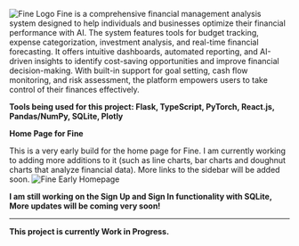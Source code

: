 ![Fine Logo](https://github.com/user-attachments/assets/d65eaa48-93fc-4941-a434-a74f9f707d93)
Fine is a comprehensive financial management analysis system designed to help individuals and businesses optimize their financial performance with AI. The system features tools for budget tracking, expense categorization, investment analysis, and real-time financial forecasting. It offers intuitive dashboards, automated reporting, and AI-driven insights to identify cost-saving opportunities and improve financial decision-making. With built-in support for goal setting, cash flow monitoring, and risk assessment, the platform empowers users to take control of their finances effectively.

**Tools being used for this project: Flask, TypeScript, PyTorch, React.js, Pandas/NumPy, SQLite, Plotly**


**Home Page for Fine**

This is a very early build for the home page for Fine. I am currently working to adding more additions to it (such as line charts, bar charts and doughnut charts that analyze financial data). More links to the sidebar will be added soon.
![Fine Early Homepage](https://github.com/user-attachments/assets/0e111f59-b3da-424a-942f-3dd29ec2baf5)

**I am still working on the Sign Up and Sign In functionality with SQLite, More updates will be coming very soon!**

----------------------------------------------------------------------------
**This project is currently Work in Progress.**
